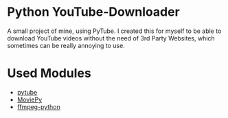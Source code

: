 # Python YouTube-Downloader

A small project of mine, using PyTube. I created this for myself to be able to download YouTube videos without the need of 3rd Party Websites, which sometimes can be really annoying to use.

# Used Modules

- [pytube](https://github.com/pytube/pytube)
- [MoviePy](https://github.com/Zulko/moviepy)
- [ffmpeg-python](https://github.com/kkroening/ffmpeg-python)

